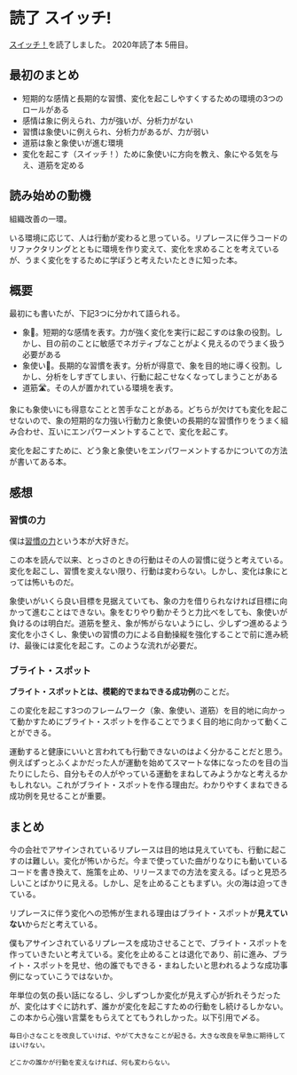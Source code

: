 # 読了 スイッチ!

[スイッチ！](https://amzn.to/2VZ1qPV)を読了しました。
2020年読了本 5冊目。

## 最初のまとめ

* 短期的な感情と長期的な習慣、変化を起こしやすくするための環境の3つのロールがある
* 感情は象に例えられ、力が強いが、分析力がない
* 習慣は象使いに例えられ、分析力があるが、力が弱い
* 道筋は象と象使いが進む環境
* 変化を起こす（スイッチ！）ために象使いに方向を教え、象にやる気を与え、道筋を定める

## 読み始めの動機

組織改善の一環。

いる環境に応じて、人は行動が変わると思っている。リプレースに伴うコードのリファクタリングとともに環境を作り変えて、変化を求めることを考えているが、うまく変化をするために学ぼうと考えたいたときに知った本。

## 概要

最初にも書いたが、下記3つに分かれて語られる。

* 象🐘。短期的な感情を表す。力が強く変化を実行に起こすのは象の役割。しかし、目の前のことに敏感でネガティブなことがよく見えるのでうまく扱う必要がある
* 象使い🤡。長期的な習慣を表す。分析が得意で、象を目的地に導く役割。しかし、分析をしすぎてしまい、行動に起こせなくなってしまうことがある
* 道筋🛣。その人が置かれている環境を表す。

象にも象使いにも得意なことと苦手なことがある。どちらが欠けても変化を起こせないので、象の短期的な力強い行動力と象使いの長期的な習慣作りをうまく組み合わせ、互いにエンパワーメントすることで、変化を起こす。

変化を起こすために、どう象と象使いをエンパワーメントするかについての方法が書いてある本。

## 感想

### 習慣の力

僕は[習慣の力](https://amzn.to/2IrzEDR)という本が大好きだ。

この本を読んで以来、とっさのときの行動はその人の習慣に従うと考えている。変化を起こし、習慣を変えない限り、行動は変わらない。しかし、変化は象にとっては怖いものだ。

象使いがいくら良い目標を見据えていても、象の力を借りられなければ目標に向かって進むことはできない。象をむりやり動かそうと力比べをしても、象使いが負けるのは明白だ。道筋を整え、象が怖がらないようにし、少しずつ進めるよう変化を小さくし、象使いの習慣の力による自動操縦を強化することで前に進み続け、最後には変化を起こす。このような流れが必要だ。

### ブライト・スポット

**ブライト・スポットとは、模範的でまねできる成功例**のことだ。

この変化を起こす3つのフレームワーク（象、象使い、道筋）を目的地に向かって動かすためにブライト・スポットを作ることでうまく目的地に向かって動くことができる。

運動すると健康にいいと言われても行動できないのはよく分かることだと思う。例えばずっとふくよかだった人が運動を始めてスマートな体になったのを目の当たりにしたら、自分もその人がやっている運動をまねしてみようかなと考えるかもしれない。これがブライト・スポットを作る理由だ。わかりやすくまねできる成功例を見せることが重要。

## まとめ

今の会社でアサインされているリプレースは目的地は見えていても、行動に起こすのは難しい。変化が怖いからだ。今まで使っていた曲がりなりにも動いているコードを書き換えて、施策を止め、リリースまでの方法を変える。ぱっと見恐ろしいことばかりに見える。しかし、足を止めることもまずい。火の海は迫ってきている。

リプレースに伴う変化への恐怖が生まれる理由はブライト・スポットが**見えていない**からだと考えている。

僕もアサインされているリプレースを成功させることで、ブライト・スポットを作っていきたいと考えている。変化を止めることは退化であり、前に進み、ブライト・スポットを見せ、他の誰でもできる・まねしたいと思われるような成功事例になっていこうではないか。

年単位の気の長い話になるし、少しずつしか変化が見えず心が折れそうだったが、変化はすぐに訪れず、誰かが変化を起こすための行動をし続けるしかない。この本から心強い言葉をもらえてとてもうれしかった。以下引用で〆る。

```
毎日小さなことを改良していけば、やがて大きなことが起きる。大きな改良を早急に期待してはいけない。
```

```
どこかの誰かが行動を変えなければ、何も変わらない。
```